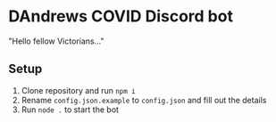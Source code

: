 # DAndrews COVID Discord bot

"Hello fellow Victorians..."

## Setup

1. Clone repository and run `npm i`
2. Rename `config.json.example` to `config.json` and fill out the details
3. Run `node .` to start the bot
